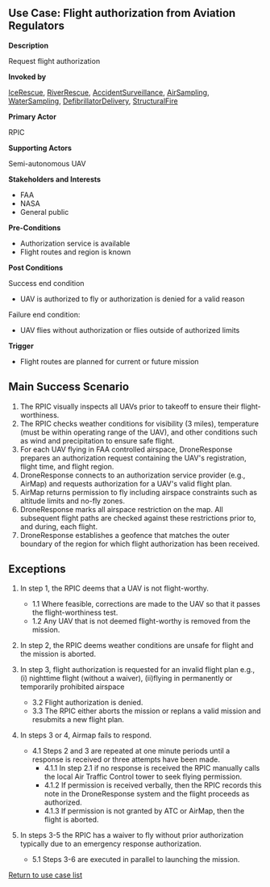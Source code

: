 ## Use Case: Flight authorization from Aviation Regulators

**Description**

Request flight authorization

**Invoked by**

[IceRescue](../main/IceRescue.md), [RiverRescue](../main/RiverRescue.md), [AccidentSurveillance](../main/AccidentSurveillance.md), [AirSampling](../main/AirSampling.md), [WaterSampling](../main/WaterSampling.md), [DefibrillatorDelivery](../main/DefibrillatorDelivery.md), [StructuralFire](../main/StructuralFire.md)

**Primary Actor**

RPIC

**Supporting Actors**

Semi-autonomous UAV

**Stakeholders and Interests**

- FAA
- NASA
- General public

**Pre-Conditions**

- Authorization service is available
- Flight routes and region is known

**Post Conditions**

Success end condition

- UAV is authorized to fly or authorization is denied for a valid reason

Failure end condition:

- UAV flies without authorization or flies outside of authorized limits

**Trigger**

- Flight routes are planned for current or future mission


## Main Success Scenario

1. The RPIC visually inspects all UAVs prior to takeoff to ensure their flight-worthiness.
2. The RPIC checks weather conditions for visibility (3 miles), temperature (must be within operating range of the UAV), and other conditions such as wind and precipitation to ensure safe flight.
3. For each UAV flying in FAA controlled airspace, DroneResponse prepares an authorization request containing the UAV's registration, flight time, and flight region.
4. DroneResponse connects to an authorization service provider (e.g., AirMap) and requests authorization for a UAV's valid flight plan.
5. AirMap returns permission to fly including airspace constraints such as altitude limits and no-fly zones.
6. DroneResponse marks all airspace restriction on the map.  All subsequent flight paths are checked against these restrictions prior to, and during, each flight.
7. DroneResponse establishes a geofence that matches the outer boundary of the region for which flight authorization has been received.

## Exceptions

1. In step 1, the RPIC deems that a UAV is not flight-worthy.
   * 1.1 Where feasible, corrections are made to the UAV so that it passes the flight-worthiness test.
   * 1.2 Any UAV that is not deemed flight-worthy is removed from the mission.
   
2. In step 2, the RPIC deems weather conditions are unsafe for flight and the mission is aborted.
   
3. In step 3, flight authorization is requested for an invalid flight plan e.g., (i) nighttime flight (without a waiver), (ii)flying in permanently or temporarily prohibited airspace
   * 3.2 Flight authorization is denied.
   * 3.3 The RPIC either aborts the mission or replans a valid mission and resubmits a new flight plan.
   
4. In steps 3 or 4, Airmap fails to respond.
   * 4.1 Steps 2 and 3 are repeated at one minute periods until a response is received or three attempts have been made.
      * 4.1.1 In step 2.1 if no response is received the RPIC manually calls the local Air Traffic Control tower to seek flying permission.
	  * 4.1.2 If permission is received verbally, then the RPIC records this note in the DroneResponse system and the flight proceeds as authorized.
	  * 4.1.3 If permission is not granted by ATC or AirMap, then the flight is aborted.

5. In steps 3-5 the RPIC has a waiver to fly without prior authorization typically due to an emergency response authorization.
   * 5.1 Steps 3-6 are executed in parallel to launching the mission.
   
[Return to use case list](../../README.md)
